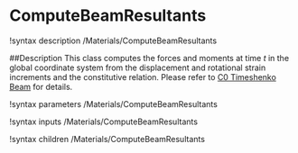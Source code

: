 # ComputeBeamResultants

!syntax description /Materials/ComputeBeamResultants

##Description
This class computes the forces and moments at time $t$ in the global coordinate system from the displacement and rotational strain increments and the constitutive relation. Please refer to [C0 Timeshenko Beam](/C0TimoshenkoBeam.md) for details.

!syntax parameters /Materials/ComputeBeamResultants

!syntax inputs /Materials/ComputeBeamResultants

!syntax children /Materials/ComputeBeamResultants
